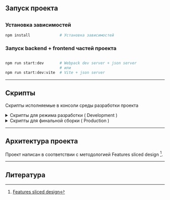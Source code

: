 ## Запуск проекта

##

### Установка зависимостей

```bash
npm install             # Установка зависимостей
```

### Запуск backend + frontend частей проекта

```bash

npm run start:dev       # Webpack dev server + json server
                        # или
npm run start:dev:vite  # Vite + json server
```

---

## Скрипты

Скрипты исполняемые в консоли среды разработки проекта

<details>
<summary> Скрипты для режима разработки ( Development )</summary>

| Скрипт                      | Описание                                                                          |
| :-------------------------- | :-------------------------------------------------------------------------------- |
| `npm run start`             | Запуск frontend проекта на **_Webpack dev server_**                               |
| `npm run start:vite`        | Запуск frontend проекта на **_Vite_**                                             |
| `npm run build:dev`         | Сборка frontend проекта в режиме разработки                                       |
| `npm run build:dev:analize` | Сборка проекта в режиме разработки с включенным плагином **_Bundle analyzer_**    |
| `npm run json:server`       | Запуск backend проекта на **_Json server_**'e                                     |
| `npm run start:dev`         | Сборка frontend + backend проекта в режиме разработки на **_Webpack dev server_** |
| `npm run start:dev:vite`    | Сборка frontend + backend проекта в режиме разработки на **_Vite_**               |
| `npm run lint:ts`           | Проверка файлов **_\*.ts, \*.tsx_** линтером                                      |
| `npm run lint:ts:fix`       | Исправление файлов **_\*.ts, \*.tsx_** линтером                                   |
| `npm run lint:scss`         | Проверка файлов **_\*.scss_** линтером                                            |
| `npm run lint:scss:fix`     | Исправление файлов **_\*.scss_** линтером                                         |
| `npm run test:unit`         | Запуск unit - тестов в **_Jest_**                                                 |
| `npm run test:ui`           | Запуск скриншотных тестов в **_Loki_**                                            |
| `npm run test:ui:ok`        | Сохранение новых и измененных тестов в **_Loki_**                                 |
| `npm run test:ui:ci`        | Запуск скриншотных тестов в CI                                                    |
| `npm run test:ui:update`    | Обновление новых и измененных тестов в **_Loki_**                                 |
| `npm run test:ui:json`      | Генерация Json отчета для скриншотных тестов                                      |
| `npm run test:ui:html`      | Генерация HTML отчета для скриншотных тестов                                      |
| `npm run test:ui:report`    | Генерация полного (HTML+JSON) отчета для скриншотных тестов                       |
| `npm run storybook`         | Запуск Storybook                                                                  |
| `npm run storybook:build`   | Генерации статичной сборки Storybook                                              |
| `npm run prepare`           | Прекоммит хуки                                                                    |
| `npm run generate:slice`    | Скрипт для генерации FSD слайсов                                                  |
| `npm run update:imports`    | Скрит для перезаписи абсолютных путей импортов на пути с алиасом `'@'`            |

</details>
<details>
<summary> Скрипты для финальной сборки ( Production )</summary>

| Скрипт                       | Описание                                                                             |
| :--------------------------- | :----------------------------------------------------------------------------------- |
| `npm run build:prod`         | Сборка проекта в режиме финальной сборки                                             |
| `npm run build:prod:analize` | Сборка проекта в режиме финальной сборки с включенным плагином **_Bundle analyzer_** |

</details>

---

## Архитектура проекта

Проект написан в соответствии с методологией Features sliced design [^1].

---

## Литература

[^1]: [Features sliced design](https://feature-sliced.design/ru/)
